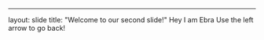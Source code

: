 ---
layout: slide
title: "Welcome to our second slide!"
Hey I am Ebra
Use the left arrow to go back!
